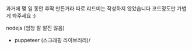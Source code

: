 과거에 몇 일 동안 후딱 만든거라 따로 리드미는 작성하지 않았습니다 코드정도만 가볍게 봐주세요 :)  

nodejs (엄청 잘 알진 않음)
- puppeteer (스크래핑 라이브러리)/
